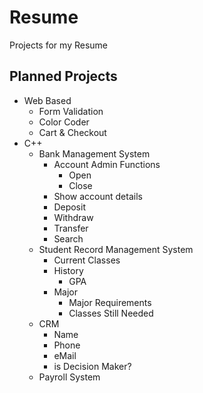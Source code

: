 # Resume
Projects for my Resume

## Planned Projects
- Web Based
  - Form Validation
  - Color Coder
  - Cart & Checkout
- C++
  - Bank Management System
    - Account Admin Functions
      - Open
      - Close
    - Show account details
    - Deposit
    - Withdraw
    - Transfer
    - Search
  - Student Record Management System
    - Current Classes
    - History
      - GPA
    - Major
      - Major Requirements
      - Classes Still Needed
  - CRM
    - Name
    - Phone
    - eMail
    - is Decision Maker?
  - Payroll System